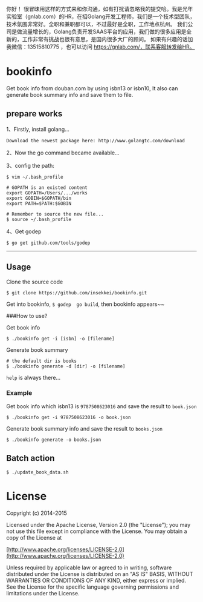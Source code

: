 你好！
很冒昧用这样的方式来和你沟通，如有打扰请忽略我的提交哈。我是光年实验室（gnlab.com）的HR，在招Golang开发工程师，我们是一个技术型团队，技术氛围非常好。全职和兼职都可以，不过最好是全职，工作地点杭州。
我们公司是做流量增长的，Golang负责开发SAAS平台的应用，我们做的很多应用是全新的，工作非常有挑战也很有意思，是国内很多大厂的顾问。
如果有兴趣的话加我微信：13515810775  ，也可以访问 https://gnlab.com/，联系客服转发给HR。
# bookinfo

Get book info from douban.com by using isbn13 or isbn10, It also can generate book summary info and
save them to file.

## prepare works

1、Firstly, install golang...

	Download the newest package here: http://www.golangtc.com/download

2、Now the go command became available...

3、config the path:
	
	$ vim ~/.bash_profile
	
	# GOPATH is an existed content
	export GOPATH=/Users/.../works
	export GOBIN=$GOPATH/bin
	export PATH=$PATH:$GOBIN

	# Remember to source the new file...
	$ source ~/.bash_profile

4、Get godep

	$ go get github.com/tools/godep

----------------------------------------------------------------------------------

## Usage

Clone the source code

	$ git clone https://github.com/insekkei/bookinfo.git

Get into bookinfo, `$ godep  go build`, then bookinfo appears~~

###How to use?

Get book info

	$ ./bookinfo get -i [isbn] -o [filename]

Generate book summary

	# the default dir is books
	$ ./bookinfo generate -d [dir] -o [filename]

`help` is always there...

### Example

Get book info which isbn13 is `9787508623016` and save the result to `book.json`

	$ ./bookinfo get -i 9787508623016 -o book.json

Generate book summary info and save the result to `books.json`

	$ ./bookinfo generate -o books.json

## Batch action

	$ ./update_book_data.sh


# License

Copyright (c) 2014-2015 

Licensed under the Apache License, Version 2.0 (the "License");
you may not use this file except in compliance with the License.
You may obtain a copy of the License at

[http://www.apache.org/licenses/LICENSE-2.0](http://www.apache.org/licenses/LICENSE-2.0)

Unless required by applicable law or agreed to in writing, software
distributed under the License is distributed on an "AS IS" BASIS,
WITHOUT WARRANTIES OR CONDITIONS OF ANY KIND, either express or implied.
See the License for the specific language governing permissions and
limitations under the License.

